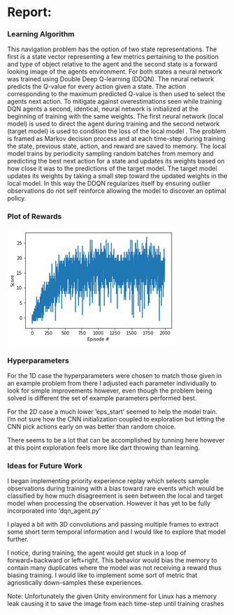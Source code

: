 [//]: # (Image References)

[image1]: https://github.com/physicsman/Udacity_DRLND/blob/master/p1_navigation/rewards_plot_navigation.png "Rewards for Navigation"

# Report:

### Learning Algorithm

This navigation problem has the option of two state representations. The first is a state vector representing a few metrics pertaining to the position and type of object relative to the agent and the second state is a forward looking image of the agents environment. For both states a neural network was trained using Double Deep Q-learning (DDQN).  The neural network predicts the Q-value for every action given a state. The action corresponding to the maximum predicted Q-value is then used to select the agents next action. To mitigate against overestimations seen while training DQN agents a second, identical, neural network is initialized at the beginning of training with the same weights. The first neural network (local model) is used to direct the agent during training and the second network (target model) is used to condition the loss of the local model . The problem is framed as Markov decision process and at each time-step during training the state, previous state, action, and reward are saved to memory. The local model trains by periodicity sampling random batches from memory and predicting the best next action for a state and updates its weights based on how close it was to the predictions of the target model. The target model updates its weights by taking a small step toward the updated weights in the local model. In this way the DDQN regularizes itself by ensuring outlier observations do not self reinforce allowing the model to discover an optimal policy. 

### Plot of Rewards

![Rewards for Navigation][image1]

### Hyperparameters 

For the 1D case the hyperparameters were chosen to match those given in an example problem from there I adjusted each parameter individually to look for simple improvements however, even though the problem being solved is different the set of example parameters performed best.  

For the 2D case a much lower ‘eps_start’ seemed to help the model train. I’m not sure how the CNN initialization coupled to exploration but letting the CNN pick actions early on was better than random choice. 

There seems to be a lot that can be accomplished by tunning here however at this point exploration feels more like dart throwing than learning. 

### Ideas for Future Work

I began implementing priority experience replay which selects sample observations during training with a bias toward rare events which would be classified by how much disagreement is seen between the local and target model when processing the observation. However it has yet to be fully incorporated into ‘dqn_agent.py’

I played a bit with 3D convolutions and passing multiple frames to extract some short term temporal information and I would like to explore that model further. 

I notice, during training, the agent would get stuck in a loop of forward+backward or left+right. This behavior would bias the memory to contain many duplicates where the model was not receiving a reward thus biasing training. I would like to implement some sort of metric that agnostically down-samples these experiences.  

Note: Unfortunately the given Unity environment for Linux has a memory leak causing it to save the image from each time-step until training crashes 
